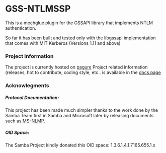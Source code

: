 GSS-NTLMSSP
===========

This is a mechglue plugin for the GSSAPI library that implements NTLM
authentication.

So far it has been built and tested only with the libgssapi implementation
that comes with MIT Kerberos (Versions 1.11 and above)



### Project Information


The project is currently hosted on [pagure](https://pagure.io/gssntlmssp)
Project related information (releases, hot to contribute, coding style, etc..
is available in the [docs page](https://pagure.io/docs/gssntlmssp/)



### Acknowlegments

##### Protocol Documentation:
This project has been made much simpler thanks to the work done by the Samba
Team first in Samba and Microsoft later by releasing documents such as
[MS-NLMP](https://winprotocoldoc.blob.core.windows.net/productionwindowsarchives/MS-NLMP/[MS-NLMP].pdf).

##### OID Space:
The Samba Project kindly donated this OID space: 1.3.6.1.4.1.7165.655.1.x

